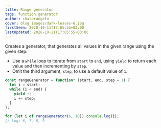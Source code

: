 ```yaml
---
title: Range generator
tags: function,generator
author: chalarangelo
cover: blog_images/dark-leaves-6.jpg
firstSeen: 2020-10-11T17:05:55+03:00
lastUpdated: 2020-10-11T17:05:55+03:00
---
```


Creates a generator, that generates all values in the given range using the given step.

- Use a `while` loop to iterate from `start` to `end`, using `yield` to return each value and then incrementing by `step`.
- Omit the third argument, `step`, to use a default value of `1`.

```js
const rangeGenerator = function* (start, end, step = 1) {
  let i = start;
  while (i < end) {
    yield i;
    i += step;
  }
};
```

```js
for (let i of rangeGenerator(6, 10)) console.log(i);
// Logs 6, 7, 8, 9
```
